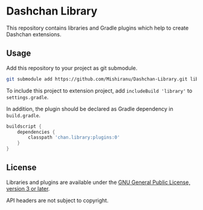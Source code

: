 # Dashchan Library

This repository contains libraries and Gradle plugins which help to create Dashchan extensions.

## Usage

Add this repository to your project as git submodule.

```sh
git submodule add https://github.com/Mishiranu/Dashchan-Library.git library
```

To include this project to extension project, add `includeBuild 'library'` to `settings.gradle`.

In addition, the plugin should be declared as Gradle dependency in `build.gradle`.

```groovy
buildscript {
    dependencies {
        classpath 'chan.library:plugins:0'
    }
}
```

## License

Libraries and plugins are available under the [GNU General Public License, version 3 or later](COPYING).

API headers are not subject to copyright.
